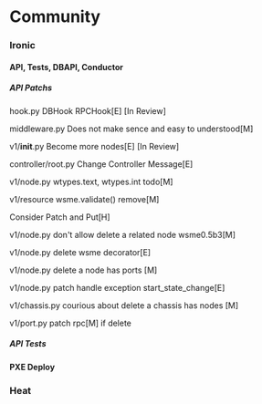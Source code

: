 # Community

### Ironic

#### API, Tests, DBAPI, Conductor

##### API Patchs

hook.py DBHook RPCHook[E] [In Review]

middleware.py Does not make sence and easy to understood[M]

v1/__init__.py Become more nodes[E] [In Review]

controller/root.py Change Controller Message[E]

v1/node.py wtypes.text, wtypes.int todo[M]

v1/resource wsme.validate() remove[M]

Consider Patch and Put[H]

v1/node.py don't allow delete a related node wsme0.5b3[M]

v1/node.py delete wsme decorator[E]

v1/node.py delete a node has ports [M]

v1/node.py patch handle exception start_state_change[E]

v1/chassis.py courious about delete a chassis has nodes [M]

v1/port.py patch rpc[M] if delete

##### API Tests 

#### PXE Deploy



### Heat


